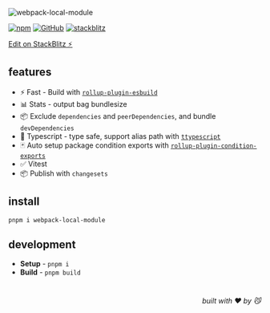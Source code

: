 ![webpack-local-module](https://realme-ten.vercel.app/api/v1/banner?colorA=7c2d12&colorB=c2410c&textColor=fb923c&title=webpack-local-module&subtitle=NEO&desc=build%20lib%20with%20condition%20exports)

[![npm](https://img.shields.io/npm/v/webpack-local-module)](https://github.com/jiangwei.xian/webpack-local-module) [![GitHub](https://img.shields.io/npm/l/webpack-local-module)](https://github.com/jiangwei.xian/webpack-local-module) [![stackblitz](https://img.shields.io/badge/%E2%9A%A1%EF%B8%8Fstackblitz-online-blue)](https://stackblitz.com/github/jiangwei.xian/webpack-local-module)

[Edit on StackBlitz ⚡️](https://stackblitz.com/github/jiangwei.xian/webpack-local-module)

## features

- ⚡ Fast - Build with [`rollup-plugin-esbuild`](https://github.com/egoist/rollup-plugin-esbuild)
- 📊 Stats - output bag bundlesize
- 📦 Exclude `dependencies` and `peerDependencies`, and bundle `devDependencies`
- 💪 Typescript - type safe, support alias path with [`ttypescript`](https://github.com/cevek/ttypescript/tree/master/packages/ttypescript)
- 🃏 Auto setup package condition exports with [`rollup-plugin-condition-exports`](https://github.com/JiangWeixian/rollup-plugin-condition-exports/tree/master)
- ✅ Vitest
- 📦 Publish with `changesets`

## install

```console
pnpm i webpack-local-module
```

## development

- **Setup** - `pnpm i`
- **Build** - `pnpm build`

# 
<div align='right'>

*built with ❤️ by 😼*

</div>

